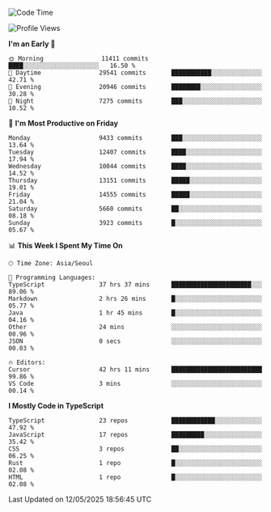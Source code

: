 <!--START_SECTION:waka-->
![Code Time](http://img.shields.io/badge/Code%20Time-7%2C705%20hrs%2034%20mins-blue)

![Profile Views](http://img.shields.io/badge/Profile%20Views-0-blue)

**I'm an Early 🐤** 

```text
🌞 Morning                11411 commits       ████░░░░░░░░░░░░░░░░░░░░░   16.50 % 
🌆 Daytime                29541 commits       ███████████░░░░░░░░░░░░░░   42.71 % 
🌃 Evening                20946 commits       ████████░░░░░░░░░░░░░░░░░   30.28 % 
🌙 Night                  7275 commits        ███░░░░░░░░░░░░░░░░░░░░░░   10.52 % 
```
📅 **I'm Most Productive on Friday** 

```text
Monday                   9433 commits        ███░░░░░░░░░░░░░░░░░░░░░░   13.64 % 
Tuesday                  12407 commits       ████░░░░░░░░░░░░░░░░░░░░░   17.94 % 
Wednesday                10044 commits       ████░░░░░░░░░░░░░░░░░░░░░   14.52 % 
Thursday                 13151 commits       █████░░░░░░░░░░░░░░░░░░░░   19.01 % 
Friday                   14555 commits       █████░░░░░░░░░░░░░░░░░░░░   21.04 % 
Saturday                 5660 commits        ██░░░░░░░░░░░░░░░░░░░░░░░   08.18 % 
Sunday                   3923 commits        █░░░░░░░░░░░░░░░░░░░░░░░░   05.67 % 
```


📊 **This Week I Spent My Time On** 

```text
🕑︎ Time Zone: Asia/Seoul

💬 Programming Languages: 
TypeScript               37 hrs 37 mins      ██████████████████████░░░   89.06 % 
Markdown                 2 hrs 26 mins       █░░░░░░░░░░░░░░░░░░░░░░░░   05.77 % 
Java                     1 hr 45 mins        █░░░░░░░░░░░░░░░░░░░░░░░░   04.16 % 
Other                    24 mins             ░░░░░░░░░░░░░░░░░░░░░░░░░   00.96 % 
JSON                     0 secs              ░░░░░░░░░░░░░░░░░░░░░░░░░   00.03 % 

🔥 Editors: 
Cursor                   42 hrs 11 mins      █████████████████████████   99.86 % 
VS Code                  3 mins              ░░░░░░░░░░░░░░░░░░░░░░░░░   00.14 % 
```

**I Mostly Code in TypeScript** 

```text
TypeScript               23 repos            ████████████░░░░░░░░░░░░░   47.92 % 
JavaScript               17 repos            █████████░░░░░░░░░░░░░░░░   35.42 % 
CSS                      3 repos             ██░░░░░░░░░░░░░░░░░░░░░░░   06.25 % 
Rust                     1 repo              █░░░░░░░░░░░░░░░░░░░░░░░░   02.08 % 
HTML                     1 repo              █░░░░░░░░░░░░░░░░░░░░░░░░   02.08 % 
```




 Last Updated on 12/05/2025 18:56:45 UTC
<!--END_SECTION:waka-->
